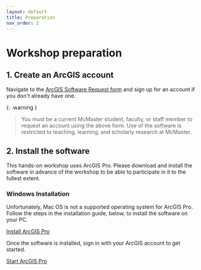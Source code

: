 ```yaml
---
layout: default
title: Preparation
nav_order: 2
---
```

<!-- 
(OPTIONAL) This will be the page going over any installation or registration requirements.
Add, edit, or remove any content below for the workshop in question. 
-->

# Workshop preparation 

<!-- 
Seperate preparation into account creation, file downloads, and software downloads.
However, you can format this as you wish.
An example is provided below.
-->
## 1. Create an ArcGIS account
Navigate to the [ArcGIS Software Request form](https://mcmaster-ca.libwizard.com/f/arcgis) and sign up for an account if you don't already have one.

{: .warning }
> You must be a current McMaster student, faculty, or staff member to request an account using the above form.
> Use of the software is restricted to teaching, learning, and scholarly research at McMaster.

## 2. Install the software
This hands-on workshop uses ArcGIS Pro. Please download and install the software in advance of the workshop to be able to participate in it to the fullest extent.

### Windows Installation
<!-- Usually, linking to an installation guide on the official website of the software is enough, no need to explain how to install. -->
<!-- If there are additional steps not covered in the installation guide, include them -->
Unfortunately, Mac OS is not a supported operating system for ArcGIS Pro. Follow the steps in the installation guide, below, to install the software on your PC.

[Install ArcGIS Pro](https://pro.arcgis.com/en/pro-app/3.1/get-started/install-and-sign-in-to-arcgis-pro.htm#ESRI_SECTION1_3D4C69C5FA7740A0B2F5BD74DDF24C30)

Once the software is installed, sign in with your ArcGIS account to get started.

[Start ArcGIS Pro](https://pro.arcgis.com/en/pro-app/3.1/get-started/start-arcgis-pro-with-a-named-user-license.htm#ESRI_SECTION1_9B71D6716706466590EFF21B0827484D)

